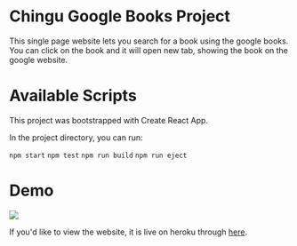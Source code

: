 # Chingu Google Books Project

This single page website lets you search for a book using the google books. You can click on the book and it will open new tab, showing the book on the google website.

# Available Scripts
This project was bootstrapped with Create React App.

In the project directory, you can run:

`npm start`
`npm test`
`npm run build`
`npm run eject`

 # Demo
 ![](googleBooksDemo.gif)

 If you'd like to view the website, it is live on heroku through [here](https://jc7jchingugooglebooksapi.herokuapp.com/).

 